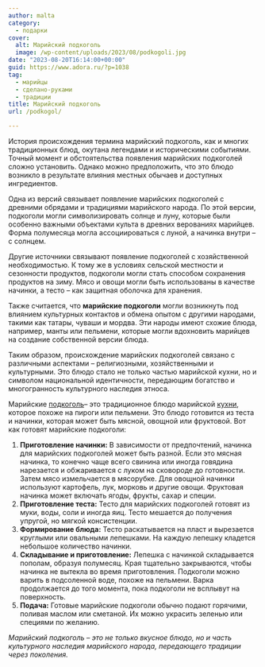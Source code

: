 ```yaml
---
author: malta
category:
  - подарки
cover:
  alt: Марийский подкоголь
  image: /wp-content/uploads/2023/08/podkogoli.jpg
date: "2023-08-20T16:14:00+00:00"
guid: https://www.adora.ru/?p=1038
tag:
  - марийцы
  - сделано-руками
  - традиции
title: Марийский подкоголь
url: /podkogol/

---
```

История происхождения термина марийский подкоголь, как и многих традиционных блюд, окутана легендами и историческими событиями. Точный момент и обстоятельства появления марийских подкоголей сложно установить. Однако можно предположить, что это блюдо возникло в результате влияния местных обычаев и доступных ингредиентов.

Одна из версий связывает появление марийских подкоголей с древними обрядами и традициями марийского народа. По этой версии, подкоголи могли символизировать солнце и луну, которые были особенно важными объектами культа в древних верованиях марийцев. Форма полумесяца могла ассоциироваться с луной, а начинка внутри – с солнцем.

Другие источники связывают появление подкоголей с хозяйственной необходимостью. К тому же в условиях сельской местности и сезонности продуктов, подкоголи могли стать способом сохранения продуктов на зиму. Мясо и овощи могли быть использованы в качестве начинки, а тесто – как защитная оболочка для хранения.

Также считается, что **марийские подкоголи** могли возникнуть под влиянием культурных контактов и обмена опытом с другими народами, такими как татары, чуваши и мордва. Эти народы имеют схожие блюда, например, манты или пельмени, которые могли вдохновить марийцев на создание собственной версии блюда.

Таким образом, происхождение марийских подкоголей связано с различными аспектами – религиозными, хозяйственными и культурными. Это блюдо стало не только частью марийской кухни, но и символом национальной идентичности, передающим богатство и многогранность культурного наследия этноса.

Марийские [подкоголь](https://www.mariel.ru/podkogol/)– это традиционное блюдо марийской [кухни](https://www.adora.ru/acorn/), которое похоже на пироги или пельмени. Это блюдо готовится из теста и начинки, которая может быть мясной, овощной или фруктовой. Вот как готовят марийские подкоголи:

1. **Приготовление начинки:** В зависимости от предпочтений, начинка для марийских подкоголей может быть разной. Если это мясная начинка, то конечно чаще всего свинина или иногда говядина нарезается и обжаривается с луком на сковороде до готовности. Затем мясо измельчается в мясорубке. Для овощной начинки используют картофель, лук, морковь и другие овощи. Фруктовая начинка может включать ягоды, фрукты, сахар и специи.
1. **Приготовление теста:** Тесто для марийских подкоголей готовят из муки, воды, соли и иногда яиц. Тесто мешается до получения упругой, но мягкой консистенции.
1. **Формирование блюда:** Тесто раскатывается на пласт и вырезается круглыми или овальными лепешками. На каждую лепешку кладется небольшое количество начинки.
1. **Складывание и приготовление:** Лепешка с начинкой складывается пополам, образуя полумесяц. Края тщательно закрываются, чтобы начинка не вытекла во время приготовления. Подкоголи можно варить в подсоленной воде, похоже на пельмени. Варка продолжается до того момента, пока подкоголи не всплывут на поверхность.
1. **Подача:** Готовые марийские подкоголи обычно подают горячими, поливая маслом или сметаной. Их можно украсить зеленью или специями по желанию.

_Марийский подкоголь – это не только вкусное блюдо, но и часть культурного наследия марийского народа, передающего традиции через поколения._
